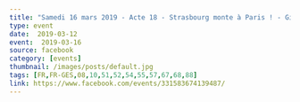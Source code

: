 ```yaml
---
title: "Samedi 16 mars 2019 - Acte 18 - Strasbourg monte à Paris ! - Gilets Jaunes"
type: event
date:  2019-03-12
event:  2019-03-16
source: facebook
category: [events]
thumbnail: /images/posts/default.jpg
tags: [FR,FR-GES,08,10,51,52,54,55,57,67,68,88]
link: https://www.facebook.com/events/331583674139487/
---
```

